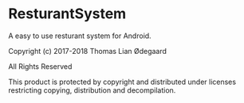 # ResturantSystem
A easy to use resturant system for Android.

Copyright (c) 2017-2018 Thomas Lian Ødegaard

All Rights Reserved
 
This product is protected by copyright and distributed under
licenses restricting copying, distribution and decompilation.
